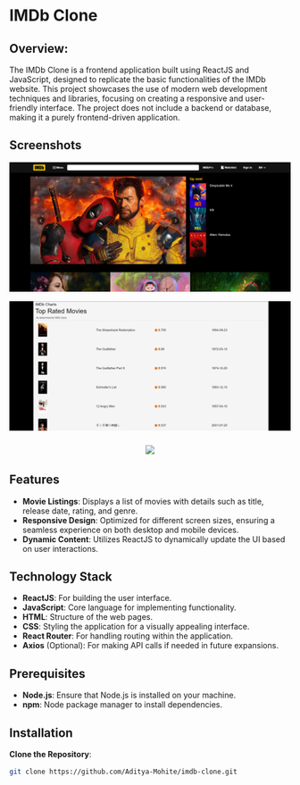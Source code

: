 # IMDb Clone

## Overview:
The IMDb Clone is a frontend application built using ReactJS and JavaScript, designed to replicate the basic functionalities of the IMDb website. This project showcases the use of modern web development techniques and libraries, focusing on creating a responsive and user-friendly interface. The project does not include a backend or database, making it a purely frontend-driven application.

## Screenshots
![IMDB clone](imdb-result/1.png)

![IMDB clone](imdb-result/2.png)

<h3 align="center">
<img src="https://raw.githubusercontent.com/andreasbm/readme/master/assets/lines/colored.png">
</h3>

## Features
- **Movie Listings**: Displays a list of movies with details such as title, release date, rating, and genre.
- **Responsive Design**: Optimized for different screen sizes, ensuring a seamless experience on both desktop and mobile devices.
- **Dynamic Content**: Utilizes ReactJS to dynamically update the UI based on user interactions.

## Technology Stack
- **ReactJS**: For building the user interface.
- **JavaScript**: Core language for implementing functionality.
- **HTML**: Structure of the web pages.
- **CSS**: Styling the application for a visually appealing interface.
- **React Router**: For handling routing within the application.
- **Axios** (Optional): For making API calls if needed in future expansions.

## Prerequisites
- **Node.js**: Ensure that Node.js is installed on your machine.
- **npm**: Node package manager to install dependencies.

## Installation
 **Clone the Repository**:
   ```bash
   git clone https://github.com/Aditya-Mohite/imdb-clone.git
   ```
